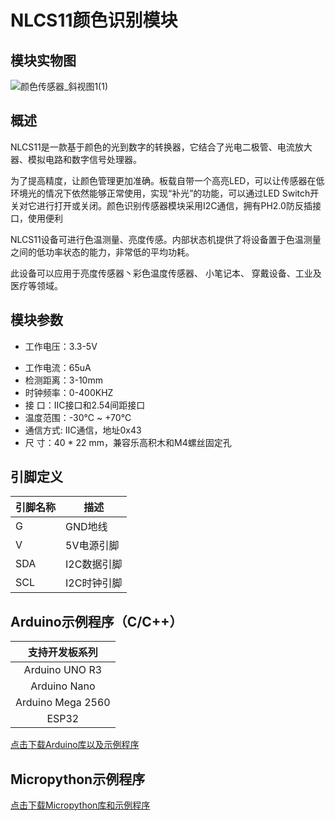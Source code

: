 # NLCS11颜色识别模块



## 模块实物图

![颜色传感器_斜视图1(1)](C:\Users\lt\Desktop\颜色传感器_斜视图1(1).jpg)







## 概述



NLCS11是一款基于颜色的光到数字的转换器，它结合了光电二极管、电流放大器、模拟电路和数字信号处理器。

为了提高精度，让颜色管理更加准确。板载自带一个高亮LED，可以让传感器在低环境光的情况下依然能够正常使用，实现“补光”的功能，可以通过LED Switch开关对它进行打开或关闭。颜色识别传感器模块采用I2C通信，拥有PH2.0防反插接口，使用便利

NLCS11设备可进行色温测量、亮度传感。内部状态机提供了将设备置于色温测量之间的低功率状态的能力，非常低的平均功耗。

此设备可以应用于亮度传感器丶彩色温度传感器、 小笔记本、 穿戴设备、工业及医疗等领域。



## 模块参数



- 工作电压：3.3-5V

* 工作电流：65uA
* 检测距离：3-10mm
* 时钟频率：0-400KHZ
* 接 口：IIC接口和2.54间距接口
* 温度范围：-30℃ ~ +70℃
* 通信方式:  IIC通信，地址0x43
* 尺 寸：40 * 22 mm，兼容乐高积木和M4螺丝固定孔



## 引脚定义



| 引脚名称 | 描述        |
| -------- | ----------- |
| G        | GND地线     |
| V        | 5V电源引脚  |
| SDA      | I2C数据引脚 |
| SCL      | I2C时钟引脚 |



## Arduino示例程序（C/C++）



|  支持开发板系列   |
| :---------------: |
|  Arduino UNO R3   |
|   Arduino Nano    |
| Arduino Mega 2560 |
|       ESP32       |



[点击下载Arduino库以及示例程序](color_recognition_nlcs11/nlcs11_example.zip)



## Micropython示例程序



[点击下载Micropython库和示例程序](xx/xx.zip)
